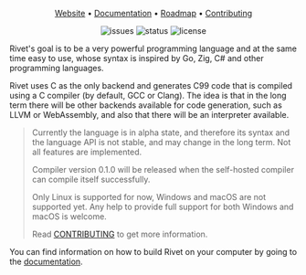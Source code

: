 <div align="center">


[Website](https://rivet-lang.github.io)
•
[Documentation](https://rivet-lang.github.io/docs)
•
[Roadmap](https://github.com/rivet-lang/rivet/ROADMAP.md)
•
[Contributing](https://github.com/rivet-lang/rivet/CONTRIBUTING.md)

![issues](https://img.shields.io/github/issues/rivet-lang/rivet?style=flat-square)
![status](https://img.shields.io/badge/status-alpha-blue?style=flat-square)
![license](https://img.shields.io/github/license/rivet-lang/rivet?style=flat-square)

</div>

Rivet's goal is to be a very powerful programming language and at the same time easy to use, 
whose syntax is inspired by Go, Zig, C# and other programming languages.

Rivet uses C as the only backend and generates C99 code that is compiled using a C compiler 
(by default, GCC or Clang). The idea is that in the long term there will be other backends 
available for code generation, such as LLVM or WebAssembly, and also that there will be an 
interpreter available.

> Currently the language is in alpha state, and therefore its syntax and the language
> API is not stable, and may change in the long term. Not all features are implemented.
> 
> Compiler version 0.1.0 will be released when the self-hosted compiler can compile itself
> successfully.
> 
> Only Linux is supported for now, Windows and macOS are not supported yet. Any help to 
> provide full support for both Windows and macOS is welcome.
> 
> Read [CONTRIBUTING](CONTRIBUTING.md) to get more information.

You can find information on how to build Rivet on your computer by going to the
[documentation](https://rivet-lang.github.io/docs).
